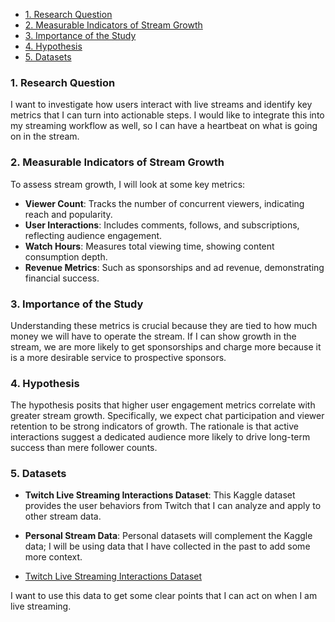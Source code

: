 <!--toc:start-->
- [1. Research Question](#1-research-question)
- [2. Measurable Indicators of Stream Growth](#2-measurable-indicators-of-stream-growth)
- [3. Importance of the Study](#3-importance-of-the-study)
- [4. Hypothesis](#4-hypothesis)
- [5. Datasets](#5-datasets)
<!--toc:end-->

### 1. Research Question

I want to investigate how users interact with live streams and identify key metrics that I can turn into actionable steps. I would like to integrate this into my streaming workflow as well, so I can have a heartbeat on what is going on in the stream.

### 2. Measurable Indicators of Stream Growth

To assess stream growth, I will look at some key metrics:

- **Viewer Count**: Tracks the number of concurrent viewers, indicating reach and popularity.
- **User Interactions**: Includes comments, follows, and subscriptions, reflecting audience engagement.
- **Watch Hours**: Measures total viewing time, showing content consumption depth.
- **Revenue Metrics**: Such as sponsorships and ad revenue, demonstrating financial success.

### 3. Importance of the Study

Understanding these metrics is crucial because they are tied to how much money we will have to operate the stream. If I can show growth in the stream, we are more likely to get sponsorships and charge more because it is a more desirable service to prospective sponsors.

### 4. Hypothesis

The hypothesis posits that higher user engagement metrics correlate with greater stream growth. Specifically, we expect chat participation and viewer retention to be strong indicators of growth. The rationale is that active interactions suggest a dedicated audience more likely to drive long-term success than mere follower counts.

### 5. Datasets

- **Twitch Live Streaming Interactions Dataset**: This Kaggle dataset provides the user behaviors from Twitch that I can analyze and apply to other stream data.

- **Personal Stream Data**: Personal datasets will complement the Kaggle data; I will be using data that I have collected in the past to add some more context.

- [Twitch Live Streaming Interactions Dataset](https://www.kaggle.com/datasets/volodymyrpivoshenko/twitch-live-streaming-interactions-dataset?select=full_a.csv)

I want to use this data to get some clear points that I can act on when I am live streaming.

